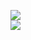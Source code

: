 <ul>
   <p align="center">
       <a href="https://github.com/lenk" style="width: 1000px;">
         <img src="https://github-readme-stats.vercel.app/api/top-langs/?username=lenk&layout=compact&theme=dark&cache_seconds=1&card_width=445&langs_count=8"/>
      </a>
      <br/>
      <a href="https://github.com/lenk">
        <img src="https://github-readme-stats.vercel.app/api?show_owner=true&include_all_commits=true&count_private=true&username=lenk&show_icons=true&theme=dark&cache_seconds=1"/>
      </a>
      <br/>
     
   </p>
</ul>
